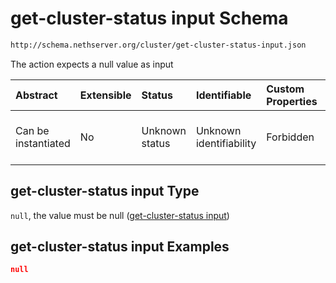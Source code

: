 # get-cluster-status input Schema

```txt
http://schema.nethserver.org/cluster/get-cluster-status-input.json
```

The action expects a null value as input

| Abstract            | Extensible | Status         | Identifiable            | Custom Properties | Additional Properties | Access Restrictions | Defined In                                                                                    |
| :------------------ | :--------- | :------------- | :---------------------- | :---------------- | :-------------------- | :------------------ | :-------------------------------------------------------------------------------------------- |
| Can be instantiated | No         | Unknown status | Unknown identifiability | Forbidden         | Allowed               | none                | [get-cluster-status-input.json](cluster/get-cluster-status-input.json "open original schema") |

## get-cluster-status input Type

`null`, the value must be null ([get-cluster-status input](get-cluster-status-input.md))

## get-cluster-status input Examples

```json
null
```

